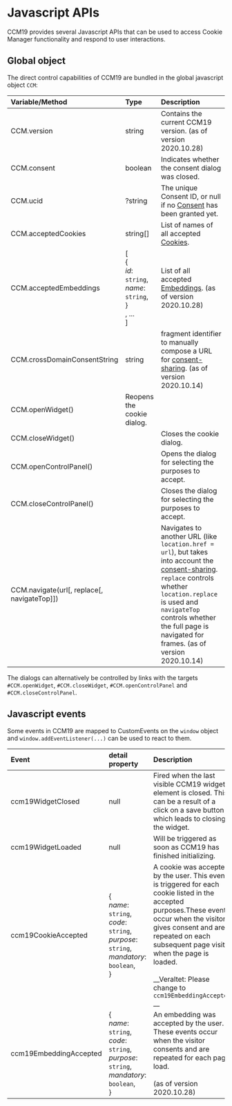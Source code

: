 # Javascript APIs

CCM19 provides several Javascript APIs that can be used to access Cookie Manager functionality and respond to user interactions.

## Global object

The direct control capabilities of CCM19 are bundled in the global javascript object `CCM`:

| Variable/Method | Type | Description |
| :--------------------------- | :------- | :------------------------------------------------------------ |
| CCM.version | string | Contains the current CCM19 version. (as of version 2020.10.28) |
| CCM.consent | boolean | Indicates whether the consent dialog was closed.             |
| CCM.ucid | ?string | The unique Consent ID, or null if no [Consent](https://www.ccm19.de/glossar/10-Consent.html#10) has been granted yet. |
| CCM.acceptedCookies | string[] | List of names of all accepted [Cookies](https://www.ccm19.de/glossar/13-Cookies.html#13). |
| CCM.acceptedEmbeddings | [<br /> {<br /> _id_: `string`,<br /> _name_: `string`,<br /> }<br />, ...<br />] | List of all accepted [Embeddings](https://docs.ccm19.de/funktionen/cookies-und-andere/). (as of version 2020.10.28) |
| CCM.crossDomainConsentString | string | fragment identifier to manually compose a URL for [consent-sharing](../system-and-co/consent-storage.md#consent-sharing). (as of version 2020.10.14) |
| CCM.openWidget() | Reopens the cookie dialog.                              |
| CCM.closeWidget() | | Closes the cookie dialog.                                   |
| CCM.openControlPanel() | | Opens the dialog for selecting the purposes to accept.   |
| CCM.closeControlPanel() | | Closes the dialog for selecting the purposes to accept. |
| CCM.navigate(url\[, replace\[, navigateTop]]) | | Navigates to another URL (like `location.href = url`), but takes into account the [consent-sharing](../system-and-co/consent-storage.md#consent-sharing). `replace` controls whether `location.replace` is used and `navigateTop` controls whether the full page is navigated for frames. (as of version 2020.10.14) |

The dialogs can alternatively be controlled by links with the targets `#CCM.openWidget`, `#CCM.closeWidget`, `#CCM.openControlPanel` and `#CCM.closeControlPanel`.

## Javascript events

Some events in CCM19 are mapped to CustomEvents on the `window` object and `window.addEventListener(...)` can be used to react to them.

| Event | detail property | Description |
| :------------------ | :----------------------------------------------------------- | :----------------------------------------------------------- |
| ccm19WidgetClosed | null | Fired when the last visible CCM19 widget element is closed. This can be a result of a click on a save button which leads to closing the widget. |
| ccm19WidgetLoaded | null | Will be triggered as soon as CCM19 has finished initializing.     |
| ccm19CookieAccepted | {<br /> _name_: `string`,<br /> _code_: `string`,<br /> _purpose_: `string`,<br /> _mandatory_: `boolean`,<br />} | A cookie was accepted by the user. This event is triggered for each cookie listed in the accepted purposes.These events occur when the visitor gives consent and are repeated on each subsequent page visit when the page is loaded. <br /><br /> __Veraltet: Please change to `ccm19EmbeddingAccepted` __ |
| ccm19EmbeddingAccepted | {<br /> _name_: `string`,<br /> _code_: `string`,<br /> _purpose_: `string`,<br /> _mandatory_: `boolean`,<br />} | An embedding was accepted by the user. These events occur when the visitor consents and are repeated for each page load. <br /><br /> (as of version 2020.10.28) |
